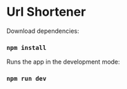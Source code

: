 # Url Shortener


Download dependencies:
### `npm install`



Runs the app in the development mode:
### `npm run dev`
